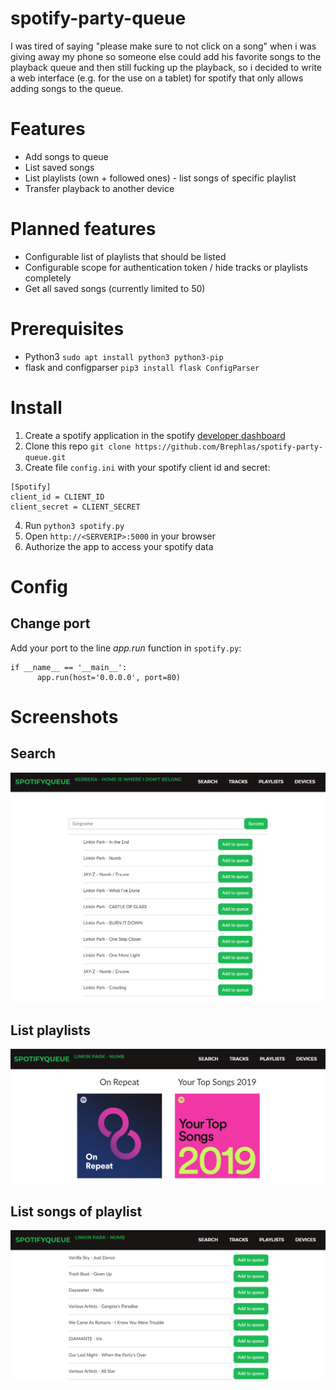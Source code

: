 # spotify-party-queue
I was tired of saying "please make sure to not click on a song" when i was giving away my phone so someone else could add his favorite songs to the playback queue and then still fucking up the playback, so i decided to write a web interface (e.g. for the use on a tablet) for spotify that only allows adding songs to the queue.

# Features
- Add songs to queue
- List saved songs
- List playlists (own + followed ones)
      - list songs of specific playlist
- Transfer playback to another device

# Planned features
- Configurable list of playlists that should be listed
- Configurable scope for authentication token / hide tracks or playlists completely
- Get all saved songs (currently limited to 50)

# Prerequisites
- Python3 `sudo apt install python3 python3-pip`
- flask and configparser `pip3 install flask ConfigParser`

# Install
1. Create a spotify application in the spotify [developer dashboard](https://developer.spotify.com/dashboard/applications)
2. Clone this repo
`git clone https://github.com/Brephlas/spotify-party-queue.git`
3. Create file `config.ini` with your spotify client id and secret:
```
[Spotify]
client_id = CLIENT_ID
client_secret = CLIENT_SECRET
```
4. Run `python3 spotify.py`
5. Open `http://<SERVERIP>:5000` in your browser
6. Authorize the app to access your spotify data

# Config
## Change port
Add your port to the line *app.run* function in `spotify.py`:
```
if __name__ == '__main__':
      app.run(host='0.0.0.0', port=80)
```

# Screenshots

## Search
![](img/spotifyqueue.PNG)

## List playlists
![](img/spotifyqueue2.PNG)

## List songs of playlist
![](img/spotifyqueue3.PNG)
